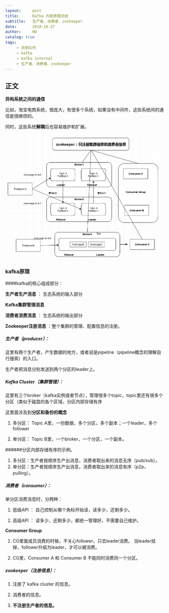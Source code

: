 ```yaml
---
layout:     post
title:      Kafka 内部原理总结
subtitle:   生产者、消费者、zookeeper
date:       2018-10-27
author:     HD
catalog: true
tags:
     - 消息队列
     - kafka
     - kafka internal
     - 生产者、消费者、zookeeper
---
```



## 正文

**异构系统之间的通信**


比如，淘宝电商系统，很庞大，有很多个系统，如果没有中间件，这些系统间的通信是很麻烦的。

同时，这些系统**解耦**后也容易维护和扩展。


![kafka内部原理图](https://raw.githubusercontent.com/TheFrancisHe/TheFrancisHe.github.io/master/img/Kafkainternal.png)



### kafka原理

####kafka的核心组成部分：

**生产者生产消息**  ： 生态系统的输入部分

**Kafka集群管理消息**  

**消费者消费消息**  ： 生态系统的输出部分

**Zookeeper注册消息** ：整个集群的管理、配置信息的注册。


##### 生产者（producer）：
 
这里有两个生产者，产生数据的地方，或者说是pipeline（pipeline概念的理解自行搜索）的入口。

生产者把消息分别发送到两个分区的leader上。

##### Kafka Cluster（集群管理）：

这里有三个broker（kafka实例或者节点），管理很多个topic，topic里还有很多个分区（类似于磁盘的各个区域，分区内部存储有序

这里面涉及到**分区和备份的概念**

1. 多分区： Topic A里，一份数据，多个分区，多个副本；一个leader，多个follower

2. 单分区： Topic B里，一个broker，一个分区，一个副本。


######分区内部存储有序的示例。

1. 多分区：生产者按顺序生产出消息，消费者取出来的消息无序（pub/sub）。
2. 单分区：生产者按顺序生产出消息，消费者取出来的消息有序（p2p，pulling）。

##### 消费者（consumer）：

单分区消费消息时，分两种：

1. 低级API ： 自己控制从哪个角标开始读，读多少，还剩多少。

2. 高级API ： 读多少，还剩多少，都统一管理好，不需要自己维护。


**Consumer Group**

1. CG里面成员消费的时候，不关心follower，只去leader消费。
   当leader挂掉，follower升级为leader，才可以被消费。


2. CG里，Consumer A 和 Consumer B 不能同时消费同一个分区。

##### zookeeper（注册信息）：

1. 注册了 kafka cluster 的信息。

2. 消费者的信息。

3. **不注册生产者的信息。**

